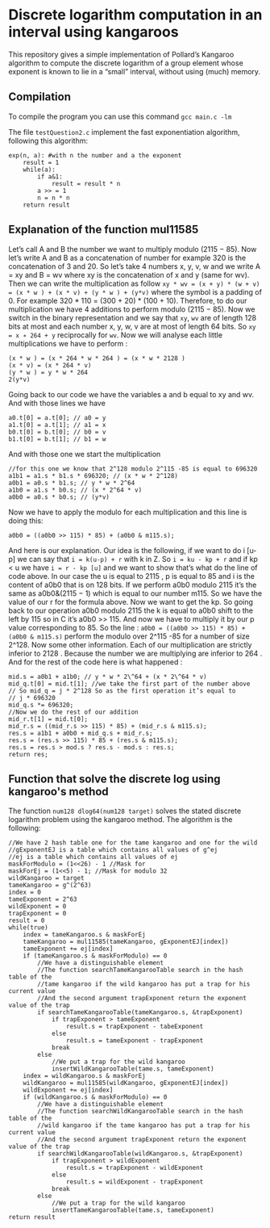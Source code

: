 # Discrete logarithm computation in an interval using kangaroos
This repository gives a simple implementation of Pollard’s Kangaroo algorithm to compute the discrete logarithm of a group element whose exponent is known to
lie in a “small” interval, without using (much) memory.

## Compilation
To compile the program you can use this command `gcc main.c -lm`

The file `testQuestion2.c` implement the fast exponentiation algorithm, following this algorithm:
```
exp(n, a): #with n the number and a the exponent
    result = 1
    while(a):
        if a&1:
            result = result * n
        a >> = 1
        n = n * n
    return result
```

## Explanation of the function mul11585
Let’s call A and B the number we want to multiply modulo (2115 − 85).
Now let’s write A and B as a concatenation of number for example 320 is the concatenation of 3 and 20. So let’s take 4
numbers x, y, v, w and we write A = xy and B = wv where xy is the concatenation of x and y (same for wv).
Then we can write the multiplication as follow `xy * wv = (x + y) * (w + v) = (x * w ) + (x * v) + (y * w ) + (y*v)`
where the symbol is a padding of 0. For example 320 * 110 = (300 + 20) * (100 + 10).
Therefore, to do our multiplication we have 4 additions to perform modulo (2115 − 85).
Now we switch in the binary representation and we say that `xy`, `wv` are of length 128 bits at most and each number x, y, w,
v are at most of length 64 bits.
So `xy = x ∗ 264 + y` reciprocally for `wv`.
Now we will analyse each little multiplications we have to perform :
```
(x * w ) = (x * 264 * w * 264 ) = (x * w * 2128 )
(x * v) = (x * 264 * v)
(y * w ) = y * w * 264
2(y*v)
```
Going back to our code we have the variables a and b equal to xy and wv.
And with those lines we have
```
a0.t[0] = a.t[0]; // a0 = y
a1.t[0] = a.t[1]; // a1 = x
b0.t[0] = b.t[0]; // b0 = v
b1.t[0] = b.t[1]; // b1 = w
```
And with those one we start the multiplication
```
//for this one we know that 2^128 modulo 2^115 -85 is equal to 696320
a1b1 = a1.s * b1.s * 696320; // (x * w * 2^128)
a0b1 = a0.s * b1.s; // y * w * 2^64
a1b0 = a1.s * b0.s; // (x * 2^64 * v)
a0b0 = a0.s * b0.s; // (y*v)
```
Now we have to apply the modulo for each multiplication and this line is doing this:
```
a0b0 = ((a0b0 >> 115) * 85) + (a0b0 & m115.s);
```
And here is our explanation. Our idea is the following, if we want to do i [u-p] we can say that `i = k(u-p) + r` with k in Z.
So `i = ku - kp + r` and if kp < u we have `i = r - kp [u]` and we want to show that’s what do the line of code above.
In our case the u is equal to 2115 , p is equal to 85 and i is the content of a0b0 that is on 128 bits.
If we perform a0b0 modulo 2115 it’s the same as a0b0&(2115 − 1) which is equal to our number m115. So we have the value
of our r for the formula above.
Now we want to get the kp. So going back to our operation a0b0 modulo 2115 the k is equal to a0b0 shift to the left by 115
so in C it’s a0b0 >> 115. And now we have to multiply it by our p value corresponding to 85.
So the line :
`a0b0 = ((a0b0 >> 115) * 85) + (a0b0 & m115.s)`
perform the modulo over 2^115 -85 for a number of size 2^128.
Now some other information. Each of our multiplication are strictly inferior to 2128 . Because the number we are multiplying
are inferior to 264 . And for the rest of the code here is what happened :
```
mid.s = a0b1 + a1b0; // y * w * 2\^64 + (x * 2\^64 * v)
mid_q.t[0] = mid.t[1]; //we take the first part of the number above
// So mid_q = j * 2^128 So as the first operation it’s equal to
// j * 696320
mid_q.s *= 696320;
//Now we do the rest of our addition
mid_r.t[1] = mid.t[0];
mid_r.s = ((mid_r.s >> 115) * 85) + (mid_r.s & m115.s);
res.s = a1b1 + a0b0 + mid_q.s + mid_r.s;
res.s = (res.s >> 115) * 85 + (res.s & m115.s);
res.s = res.s > mod.s ? res.s - mod.s : res.s;
return res;
```
## Function that solve the discrete log using kangaroo's method
The function `num128 dlog64(num128 target)` solves the stated discrete logarithm problem using the kangaroo method. The algorithm is the following:
```
//We have 2 hash table one for the tame kangaroo and one for the wild
//gExponentEJ is a table which contains all values of g^ej
//ej is a table which contains all values of ej
maskForModulo = (1<<26) - 1 //Mask for
maskForEj = (1<<5) - 1; //Mask for modulo 32
wildKangaroo = target
tameKangaroo = g^(2^63)
index = 0
tameExponent = 2^63
wildExponent = 0
trapExponent = 0
result = 0
while(true)
    index = tameKangaroo.s & maskForEj
    tameKangaroo = mul11585(tameKangaroo, gExponentEJ[index])
    tameExponent += ej[index]
    if (tameKangaroo.s & maskForModulo) == 0
        //We have a distinguishable element
        //The function searchTameKangarooTable search in the hash table of the
        //tame kangaroo if the wild kangaroo has put a trap for his current value
        //And the second argument trapExponent return the exponent value of the trap
        if searchTameKangarooTable(tameKangaroo.s, &trapExponent)
            if trapExponent > tameExponent
                result.s = trapExponent - tabeExponent
            else
                result.s = tameExponent - trapExponent
            break
        else
            //We put a trap for the wild kangaroo
            insertWildKangarooTable(tame.s, tameExponent)
    index = wildKangaroo.s & maskForEj
    wildKangaroo = mul11585(wildKangaroo, gExponentEJ[index])
    wildExponent += ej[index]
    if (wildKangaroo.s & maskForModulo) == 0
        //We have a distinguishable element
        //The function searchWildKangarooTable search in the hash table of the
        //wild kangaroo if the tame kangaroo has put a trap for his current value
        //And the second argument trapExponent return the exponent value of the trap
        if searchWildKangarooTable(wildKangaroo.s, &trapExponent)
            if trapExponent > wildExponent
                result.s = trapExponent - wildExponent
            else
                result.s = wildExponent - trapExponent
            break
        else
            //We put a trap for the wild kangaroo
            insertTameKangarooTable(tame.s, tameExponent)
return result
```